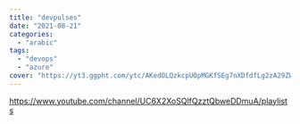 ```yaml
---
title: "devpulses"
date: "2021-08-21"
categories:
  - "arabic"
tags:
  - "devops"
  - "azure"
cover: "https://yt3.ggpht.com/ytc/AKedOLQzkcpUOpMGKfSEg7nXDfdfLg2zA29ZW1cKIV8S=s176-c-k-c0x00ffffff-no-rj"
---
```


https://www.youtube.com/channel/UC6X2XoSQlfQzztQbweDDmuA/playlists
